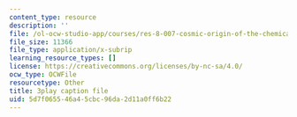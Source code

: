 ```yaml
---
content_type: resource
description: ''
file: /ol-ocw-studio-app/courses/res-8-007-cosmic-origin-of-the-chemical-elements-fall-2019/5d7f065546a45cbc96da2d11a0ff6b22_-KUXPcs2Di4.vtt
file_size: 11366
file_type: application/x-subrip
learning_resource_types: []
license: https://creativecommons.org/licenses/by-nc-sa/4.0/
ocw_type: OCWFile
resourcetype: Other
title: 3play caption file
uid: 5d7f0655-46a4-5cbc-96da-2d11a0ff6b22
---
```

